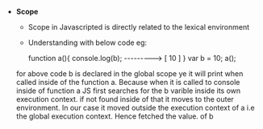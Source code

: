 - **Scope**
    - Scope in Javascripted is directly related to the lexical environment
    - Understanding with below code eg:

        function a(){
            console.log(b);     ---------> [ 10 ]
        }
        var b = 10;
        a();

     for above code b is declared in the global scope ye it will print when called inside of the function a. Because when it is called to console inside of function a JS first searches for the b varible inside its own execution context. if not found inside of that it moves to the outer environment. In our case it moved outside the execution context of a i.e the global execution context. Hence fetched the value. of b